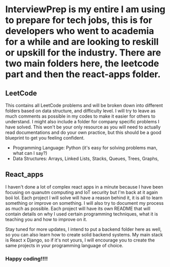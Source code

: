 # InterviewPrep is my entire I am using to prepare for tech jobs, this is for developers who went to academia for a while and are looking to reskill or upskill for the industry. There are two main folders here, the leetcode part and then the react-apps folder. 

## LeetCode
This contains all LeetCode problems and will be broken down into different folders based on data structure, and difficulty level. I will try to leave as much comments as possible in my codes to make it easier for others to understand. I might also include a folder for company specific problems I have solved. This won't be your only resource as you will need to actually read documentations and do your own practice, but this should be a good blueprint to get you feeling confident. 
- Programming Language: Python (it's easy for solving problems man, what can I say?)
- Data Structures: Arrays, Linked Lists, Stacks, Queues, Trees, Graphs,

## React_apps
I haven't done a lot of complex react apps in a minute because I have been focusing on quanutm computing and IoT security but I'm back at it again boii lol. Each project I will solve will have a reason behind it, it is all to learn something or improve on something. I will also try to document my process as much as possible. Each project will have its own README that will contain details on why I used certain programming techniques, what it is teaching you and how to improve on it.

Stay tuned for more updates, I intend to put a backend folder here as well, so you can also learn how to create solid backend systems. My main stack is React x Django, so if it's not yours, I will encourage you to create the same projects in your programming language of choice.

### Happy coding!!!!